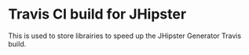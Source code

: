 Travis CI build for JHipster
==================

This is used to store librairies to speed up the JHipster Generator Travis build.
